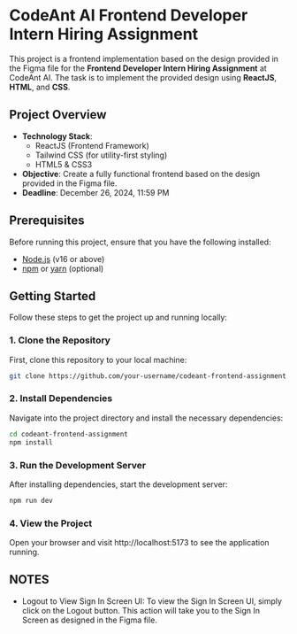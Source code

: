 # CodeAnt AI Frontend Developer Intern Hiring Assignment

This project is a frontend implementation based on the design provided in the Figma file for the **Frontend Developer Intern Hiring Assignment** at CodeAnt AI. 
The task is to implement the provided design using **ReactJS**, **HTML**, and **CSS**.

## Project Overview

- **Technology Stack**:
  - ReactJS (Frontend Framework)
  - Tailwind CSS (for utility-first styling)
  - HTML5 & CSS3
- **Objective**: Create a fully functional frontend based on the design provided in the Figma file.
- **Deadline**: December 26, 2024, 11:59 PM

## Prerequisites

Before running this project, ensure that you have the following installed:

- [Node.js](https://nodejs.org/) (v16 or above)
- [npm](https://www.npmjs.com/) or [yarn](https://yarnpkg.com/) (optional)

## Getting Started

Follow these steps to get the project up and running locally:

### 1. Clone the Repository

First, clone this repository to your local machine:

```bash
git clone https://github.com/your-username/codeant-frontend-assignment.git
```

### 2. Install Dependencies

Navigate into the project directory and install the necessary dependencies:

```bash
cd codeant-frontend-assignment
npm install
```

### 3. Run the Development Server

After installing dependencies, start the development server:

```bash
npm run dev
```

### 4. View the Project

Open your browser and visit http://localhost:5173 to see the application running.

## NOTES
  - Logout to View Sign In Screen UI: To view the Sign In Screen UI, simply click on the Logout button. This action will take you to the Sign In Screen as designed in the Figma file.
